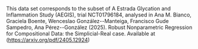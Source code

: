 This data set corresponds to the subset of A Estrada Glycation and Inflammation Study (AEGIS), trial NCT01796184, analysed in 
Ana M. Bianco, Graciela Boente, Wenceslao González--Manteiga, Francisco Gude Sampedro, Ana Pérez--González (2025). Robust Nonparametric Regression for Compositional Data: the Simplicial-Real case.  Available at  (https://arxiv.org/pdf/2405.12924)
